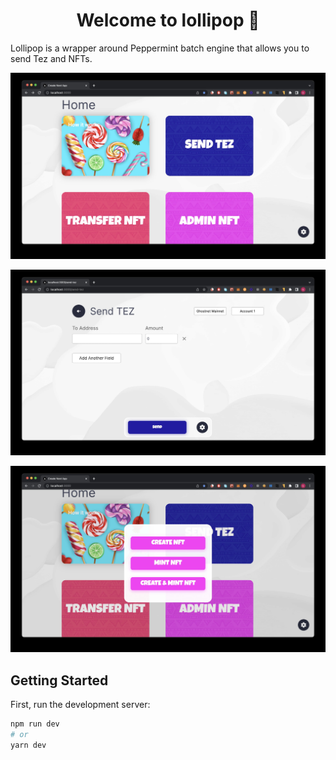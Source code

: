 <h1 align="center">Welcome to lollipop 👋</h1>

Lollipop is a wrapper around Peppermint batch engine that allows you to send Tez and NFTs.


![Alt text](screenshots/screenshoot1.jpg?raw=true "1")

![Alt text](screenshots/screenshoot2.jpg?raw=true "2")

![Alt text](screenshots/screenshoot3.jpg?raw=true "3")

## Getting Started

First, run the development server:

```bash
npm run dev
# or
yarn dev
```